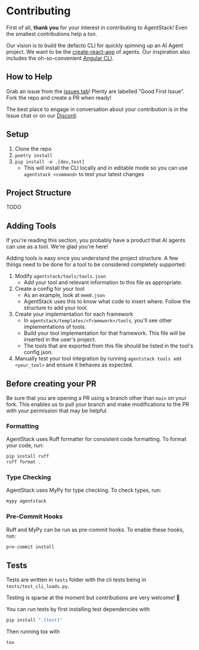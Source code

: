 # Contributing

First of all, **thank you** for your interest in contributing to AgentStack! Even the smallest contributions help a _ton_.

Our vision is to build the defacto CLI for quickly spinning up an AI Agent project. We want to be the [create-react-app](https://create-react-app.dev/) of agents. Our inspiration also includes the oh-so-convenient [Angular CLI](https://v17.angular.io/cli).

## How to Help

Grab an issue from the [issues tab](https://github.com/AgentOps-AI/AgentStack/issues)! Plenty are labelled "Good First Issue". Fork the repo and create a PR when ready!

The best place to engage in conversation about your contribution is in the Issue chat or on our [Discord](https://discord.gg/JdWkh9tgTQ).

## Setup

1. Clone the repo
2. `poetry install`
3. `pip install -e .[dev,test]`
   - This will install the CLI locally and in editable mode so you can use `agentstack <command>` to test your latest changes

## Project Structure

TODO

## Adding Tools

If you're reading this section, you probably have a product that AI agents can use as a tool. We're glad you're here!

Adding tools is easy once you understand the project structure. A few things need to be done for a tool to be considered completely supported:

1. Modify `agentstack/tools/tools.json`
   - Add your tool and relevant information to this file as appropriate.
2. Create a config for your tool
   - As an example, look at `mem0.json`
   - AgentStack uses this to know what code to insert where. Follow the structure to add your tool.
3. Create your implementation for each framework
   - In `agentstack/templates/<framework>/tools`, you'll see other implementations of tools.
   - Build your tool implementation for that framework. This file will be inserted in the user's project.
   - The tools that are exported from this file should be listed in the tool's config json.
4. Manually test your tool integration by running `agentstack tools add <your_tool>` and ensure it behaves as expected.

## Before creating your PR
Be sure that you are opening a PR using a branch other than `main` on your fork. This enables us
to pull your branch and make modifications to the PR with your permission that may be helpful.

### Formatting
AgentStack uses Ruff formatter for consistent code formatting. To format your code, run:
```bash
pip install ruff
ruff format .
```

### Type Checking
AgentStack uses MyPy for type checking. To check types, run:
```bash
mypy agentstack
```

### Pre-Commit Hooks
Ruff and MyPy can be run as pre-commit hooks. To enable these hooks, run:
```bash
pre-commit install
```

## Tests

Tests are written in `tests` folder with the cli tests being in `tests/test_cli_loads.py`.

Testing is sparse at the moment but contributions are very welcome! 🙏

You can run tests by first installing test dependencies with

```bash
pip install ".[test]"
```

Then running tox with

```bash
tox
```
